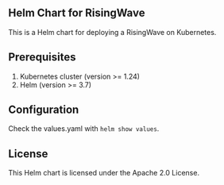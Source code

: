 Helm Chart for RisingWave
---

This is a Helm chart for deploying a RisingWave on Kubernetes.

## Prerequisites

1. Kubernetes cluster (version >= 1.24)
2. Helm (version >= 3.7)

## Configuration

Check the values.yaml with `helm show values`.

## License
This Helm chart is licensed under the Apache 2.0 License.